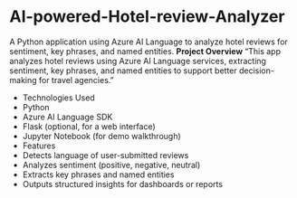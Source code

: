 # AI-powered-Hotel-review-Analyzer
A Python application using Azure AI Language to analyze hotel reviews for sentiment, key phrases, and named entities.
**Project Overview**
“This app analyzes hotel reviews using Azure AI Language services, extracting sentiment, key phrases, and named entities to support better decision-making for travel agencies.”
- Technologies Used
- Python
- Azure AI Language SDK
- Flask (optional, for a web interface)
- Jupyter Notebook (for demo walkthrough)
- Features
- Detects language of user-submitted reviews
- Analyzes sentiment (positive, negative, neutral)
- Extracts key phrases and named entities
- Outputs structured insights for dashboards or reports
